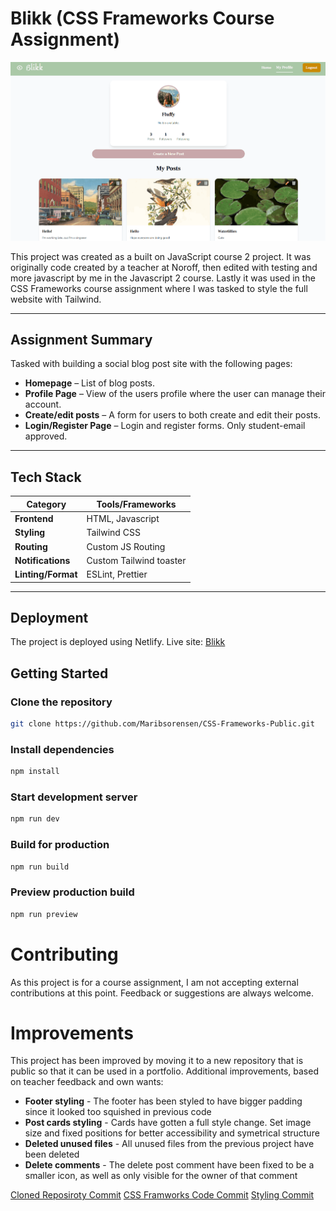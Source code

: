 # Blikk (CSS Frameworks Course Assignment)

![image](src/assets/blikk.png)

This project was created as a built on JavaScript course 2 project. It was originally code created by a teacher at Noroff, then edited with testing and more javascript by me in the Javascript 2 course. Lastly it was used in the CSS Frameworks course assignment where I was tasked to style the full website with Tailwind.

---

## Assignment Summary

Tasked with building a social blog post site with the following pages:

- **Homepage** – List of blog posts.
- **Profile Page** – View of the users profile where the user can manage their account.
- **Create/edit posts** – A form for users to both create and edit their posts.
- **Login/Register Page** – Login and register forms. Only student-email approved.

---

## Tech Stack

| Category           | Tools/Frameworks                |
| ------------------ | ------------------------------- |
| **Frontend**       | HTML, Javascript                |
| **Styling**        | Tailwind CSS                    |
| **Routing**        | Custom JS Routing               |
| **Notifications**  | Custom Tailwind toaster         |
| **Linting/Format** | ESLint, Prettier                |

---

## Deployment

The project is deployed using Netlify.
Live site:
[Blikk](https://css-frameworks-blikk.netlify.app/)

## Getting Started

### Clone the repository

```bash
git clone https://github.com/Maribsorensen/CSS-Frameworks-Public.git
```

### Install dependencies

```bash
npm install
```

### Start development server

```bash
npm run dev
```

### Build for production

```bash
npm run build
```

### Preview production build

```bash
npm run preview
```

# Contributing

As this project is for a course assignment, I am not accepting external contributions at this point. Feedback or suggestions are always welcome.

# Improvements 

This project has been improved by moving it to a new repository that is public so that it can be used in a portfolio. 
Additional improvements, based on teacher feedback and own wants:

- **Footer styling** - The footer has been styled to have bigger padding since it looked too squished in previous code
- **Post cards styling** - Cards have gotten a full style change. Set image size and fixed positions for better accessibility and symetrical structure
- **Deleted unused files** - All unused files from the previous project have been deleted
- **Delete comments** - The delete post comment have been fixed to be a smaller icon, as well as only visible for the owner of that comment

[Cloned Reposiroty Commit](https://github.com/Maribsorensen/CSS-Frameworks-Public/commit/01b0017988f2a20948dd99101b7922287310d3a1)
[CSS Framworks Code Commit](https://github.com/Maribsorensen/CSS-Frameworks-Public/commit/783b6a653d524df441f6f4b5f14b7e7b07e4f61d)
[Styling Commit](https://github.com/Maribsorensen/CSS-Frameworks-Public/commit/10102ff601d2ea5dc3b747029e3a7682f633e451)
